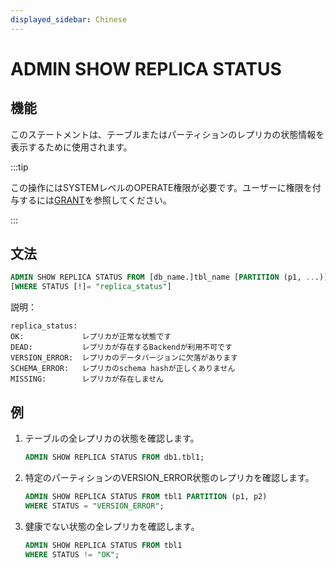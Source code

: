 ```yaml
---
displayed_sidebar: Chinese
---
```


# ADMIN SHOW REPLICA STATUS

## 機能

このステートメントは、テーブルまたはパーティションのレプリカの状態情報を表示するために使用されます。

:::tip

この操作にはSYSTEMレベルのOPERATE権限が必要です。ユーザーに権限を付与するには[GRANT](../account-management/GRANT.md)を参照してください。

:::

## 文法

```sql
ADMIN SHOW REPLICA STATUS FROM [db_name.]tbl_name [PARTITION (p1, ...)]
[WHERE STATUS [!]= "replica_status"]
```

説明：

```plain text
replica_status:
OK:             レプリカが正常な状態です
DEAD:           レプリカが存在するBackendが利用不可です
VERSION_ERROR:  レプリカのデータバージョンに欠落があります
SCHEMA_ERROR:   レプリカのschema hashが正しくありません
MISSING:        レプリカが存在しません
```

## 例

1. テーブルの全レプリカの状態を確認します。

    ```sql
    ADMIN SHOW REPLICA STATUS FROM db1.tbl1;
    ```

2. 特定のパーティションのVERSION_ERROR状態のレプリカを確認します。

    ```sql
    ADMIN SHOW REPLICA STATUS FROM tbl1 PARTITION (p1, p2)
    WHERE STATUS = "VERSION_ERROR";
    ```

3. 健康でない状態の全レプリカを確認します。

    ```sql
    ADMIN SHOW REPLICA STATUS FROM tbl1
    WHERE STATUS != "OK";
    ```
